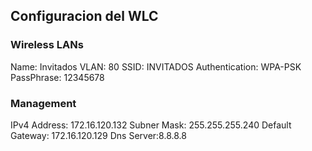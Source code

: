 ## Configuracion del WLC
### Wireless LANs
Name: Invitados
VLAN: 80
SSID: INVITADOS
Authentication: WPA-PSK
PassPhrase: 12345678
### Management
IPv4 Address: 172.16.120.132
Subner Mask: 255.255.255.240
Default Gateway: 172.16.120.129
Dns Server:8.8.8.8


